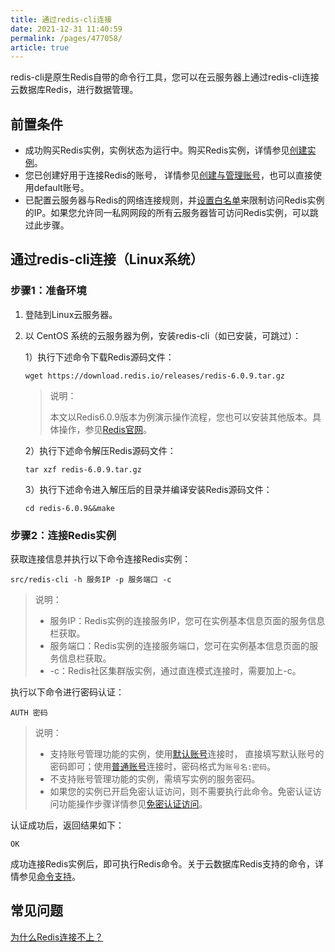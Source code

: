 ```yaml
---
title: 通过redis-cli连接
date: 2021-12-31 11:40:59
permalink: /pages/477058/
article: true
---
```


redis-cli是原生Redis自带的命令行工具，您可以在云服务器上通过redis-cli连接云数据库Redis，进行数据管理。

## 前置条件

- 成功购买Redis实例，实例状态为运行中。购买Redis实例，详情参见[创建实例](./../../04.快速入门/00.创建Redis实例.md)。
- 您已创建好用于连接Redis的账号， 详情参见[创建与管理账号](./../../05.操作指南/07.账号与密码/00.创建与管理账号.md)，也可以直接使用default账号。
- 已配置云服务器与Redis的网络连接规则，并[设置白名单](./../../04.快速入门/01.设置白名单.md)来限制访问Redis实例的IP。如果您允许同一私网网段的所有云服务器皆可访问Redis实例，可以跳过此步骤。

## 通过redis-cli连接（Linux系统）

### 步骤1：准备环境

1. 登陆到Linux云服务器。

2. 以 CentOS 系统的云服务器为例，安装redis-cli（如已安装，可跳过）：

   1）执行下述命令下载Redis源码文件：

   ```shell
   wget https://download.redis.io/releases/redis-6.0.9.tar.gz
   ```

   > 说明：
   >
   > 本文以Redis6.0.9版本为例演示操作流程，您也可以安装其他版本。具体操作，参见[Redis官网](https://redis.io/download)。

   2）执行下述命令解压Redis源码文件：

   ```shell
   tar xzf redis-6.0.9.tar.gz
   ```

   3）执行下述命令进入解压后的目录并编译安装Redis源码文件：

   ```shell
   cd redis-6.0.9&&make
   ```

### 步骤2：连接Redis实例

获取连接信息并执行以下命令连接Redis实例：

```shell
src/redis-cli -h 服务IP -p 服务端口 -c
```

> 说明：
>
> - 服务IP：Redis实例的连接服务IP，您可在实例基本信息页面的服务信息栏获取。
> - 服务端口：Redis实例的连接服务端口，您可在实例基本信息页面的服务信息栏获取。
> - -c：Redis社区集群版实例，通过直连模式连接时，需要加上-c。

执行以下命令进行密码认证：

```shell
AUTH 密码
```

> 说明：
>
> - 支持账号管理功能的实例，使用[默认账号](./../../05.操作指南/07.账号与密码/00.创建与管理账号.md#账号分类)连接时， 直接填写默认账号的密码即可；使用[普通账号](./../../05.操作指南/07.账号与密码/00.创建与管理账号.md#账号分类)连接时，密码格式为`账号名:密码`。
> - 不支持账号管理功能的实例，需填写实例的服务密码。
> - 如果您的实例已开启免密认证访问，则不需要执行此命令。免密认证访问功能操作步骤详情参见[免密认证访问](./../../05.操作指南/07.账号与密码/01.免密认证访问.md)。

认证成功后，返回结果如下：

```shell
OK
```

成功连接Redis实例后，即可执行Redis命令。关于云数据库Redis支持的命令，详情参见[命令支持](./../../02.产品简介/04.命令支持/00.命令兼容性.md)。

## 常见问题

[为什么Redis连接不上？](./../../10.故障处理/00.Redis无法连接.md)



